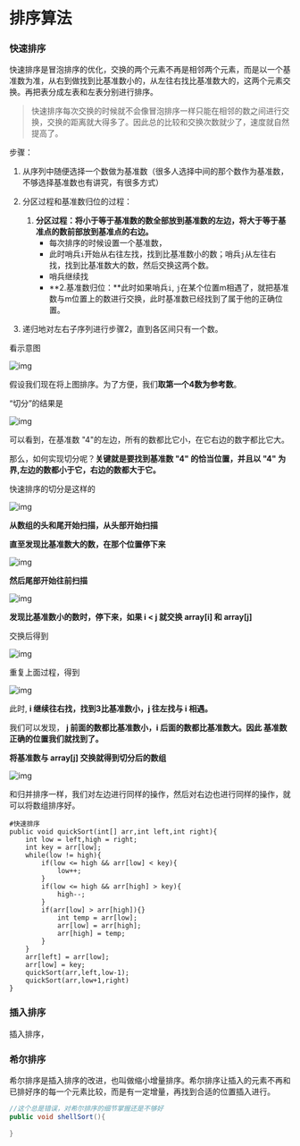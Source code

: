 # 排序算法

### 快速排序

快速排序是冒泡排序的优化，交换的两个元素不再是相邻两个元素，而是以一个基准数为准，从右到做找到比基准数小的，从左往右找比基准数大的，这两个元素交换。再把表分成左表和左表分别进行排序。

> 快速排序每次交换的时候就不会像冒泡排序一样只能在相邻的数之间进行交换，交换的距离就大得多了。因此总的比较和交换次数就少了，速度就自然提高了。

步骤：

1. 从序列中随便选择一个数做为基准数（很多人选择中间的那个数作为基准数，不够选择基准数也有讲究，有很多方式）
2. 分区过程和基准数归位的过程：
   1. **分区过程：将小于等于基准数的数全部放到基准数的左边，将大于等于基准点的数前部放到基准点的右边。**
      - 每次排序的时候设置一个基准数，
      - 此时哨兵`i`开始从右往左找，找到比基准数小的数；哨兵`j`从左往右找，找到比基准数大的数，然后交换这两个数。
      - 哨兵继续找
      - **2.基准数归位：**此时如果哨兵`i`, `j`在某个位置m相遇了，就把基准数与m位置上的数进行交换，此时基准数已经找到了属于他的正确位置。

3. 递归地对左右子序列进行步骤2，直到各区间只有一个数。

   

看示意图

![img](https://upload-images.jianshu.io/upload_images/2169190-d04ce99845b1bdd9.png?imageMogr2/auto-orient/strip|imageView2/2/w/873/format/webp)

假设我们现在将上图排序。为了方便，我们**取第一个4数为参考数**。

“切分”的结果是

![img](https://upload-images.jianshu.io/upload_images/2169190-a4fb1d27c9cbd725.png?imageMogr2/auto-orient/strip|imageView2/2/w/897/format/webp)

可以看到，在基准数 "4"的左边，所有的数都比它小，在它右边的数字都比它大。

那么，如何实现切分呢？**关键就是要找到基准数 "4" 的恰当位置，并且以 "4" 为界,左边的数都小于它，右边的数都大于它。**

快速排序的切分是这样的

![img](https://upload-images.jianshu.io/upload_images/2169190-b657ef3552af379f.png?imageMogr2/auto-orient/strip|imageView2/2/w/1031/format/webp)

**从数组的头和尾开始扫描，从头部开始扫描**

**直至发现比基准数大的数，在那个位置停下来**

![img](https://upload-images.jianshu.io/upload_images/2169190-400ad3c48b972d47.png?imageMogr2/auto-orient/strip|imageView2/2/w/910/format/webp)

**然后尾部开始往前扫描**

![img](https://upload-images.jianshu.io/upload_images/2169190-2b3c6fec8758ec34.png?imageMogr2/auto-orient/strip|imageView2/2/w/915/format/webp)

**发现比基准数小的数时，停下来，如果 i < j  就交换 array[i] 和 array[j]**

交换后得到

![img](https://upload-images.jianshu.io/upload_images/2169190-393892a9301254e1.png?imageMogr2/auto-orient/strip|imageView2/2/w/913/format/webp)

重复上面过程，得到

![img](https://upload-images.jianshu.io/upload_images/2169190-5a3ae7d1c1392ae8.png?imageMogr2/auto-orient/strip|imageView2/2/w/924/format/webp)

此时, **i 继续往右找，找到3比基准数小，j 往左找与 i 相遇。**

我们可以发现， **j 前面的数都比基准数小，i 后面的数都比基准数大。因此 基准数正确的位置我们就找到了。**

**将基准数与 array[j] 交换就得到切分后的数组**

![img](https://upload-images.jianshu.io/upload_images/2169190-e5a1d33507d1ef6b.png?imageMogr2/auto-orient/strip|imageView2/2/w/870/format/webp)

和归并排序一样，我们对左边进行同样的操作，然后对右边也进行同样的操作，就可以将数组排序好。

```
#快速排序
public void quickSort(int[] arr,int left,int right){
    int low = left,high = right;
    int key = arr[low];
    while(low != high){
    	if(low <= high && arr[low] < key){
    		low++;
    	}
    	if(low <= high && arr[high] > key){
    		high--;
    	}
    	if(arr[low] > arr[high]){}
            int temp = arr[low];
            arr[low] = arr[high];
            arr[high] = temp;
    	}
    }
    arr[left] = arr[low];
    arr[low] = key;
    quickSort(arr,left,low-1);
    quickSort(arr,low+1,right)
}
```

### 插入排序

插入排序，

### 希尔排序

希尔排序是插入排序的改进，也叫做缩小增量排序。希尔排序让插入的元素不再和已排好序的每一个元素比较，而是有一定增量，再找到合适的位置插入进行。

```java
//这个总是错误，对希尔排序的细节掌握还是不够好
public void shellSort(){
    
}
```

